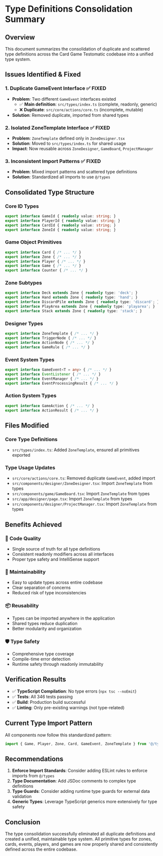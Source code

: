 # Type Definitions Consolidation Summary

## Overview

This document summarizes the consolidation of duplicate and scattered type definitions across the Card Game Testomatic codebase into a unified type system.

## Issues Identified & Fixed

### 1. Duplicate GameEvent Interface ✅ FIXED
- **Problem**: Two different `GameEvent` interfaces existed
  - ✅ **Main definition**: `src/types/index.ts` (complete, readonly, generic)
  - ❌ **Duplicate**: `src/core/actions/core.ts` (incomplete, mutable)
- **Solution**: Removed duplicate, imported from shared types

### 2. Isolated ZoneTemplate Interface ✅ FIXED
- **Problem**: `ZoneTemplate` defined only in `ZoneDesigner.tsx`
- **Solution**: Moved to `src/types/index.ts` for shared usage
- **Impact**: Now reusable across `ZoneDesigner`, `GameBoard`, `ProjectManager`

### 3. Inconsistent Import Patterns ✅ FIXED
- **Problem**: Mixed import patterns and scattered type definitions
- **Solution**: Standardized all imports to use `@/types`

## Consolidated Type Structure

### Core ID Types
```typescript
export interface GameId { readonly value: string; }
export interface PlayerId { readonly value: string; }
export interface CardId { readonly value: string; }
export interface ZoneId { readonly value: string; }
```

### Game Object Primitives
```typescript
export interface Card { /* ... */ }
export interface Zone { /* ... */ }
export interface Player { /* ... */ }
export interface Game { /* ... */ }
export interface Counter { /* ... */ }
```

### Zone Subtypes
```typescript
export interface Deck extends Zone { readonly type: 'deck'; }
export interface Hand extends Zone { readonly type: 'hand'; }
export interface DiscardPile extends Zone { readonly type: 'discard'; }
export interface PlayArea extends Zone { readonly type: 'playarea'; }
export interface Stack extends Zone { readonly type: 'stack'; }
```

### Designer Types
```typescript
export interface ZoneTemplate { /* ... */ }
export interface TriggerNode { /* ... */ }
export interface ActionNode { /* ... */ }
export interface GameRule { /* ... */ }
```

### Event System Types
```typescript
export interface GameEvent<T = any> { /* ... */ }
export interface EventListener { /* ... */ }
export interface EventManager { /* ... */ }
export interface EventProcessingResult { /* ... */ }
```

### Action System Types
```typescript
export interface GameAction { /* ... */ }
export interface ActionResult { /* ... */ }
```

## Files Modified

### Core Type Definitions
- `src/types/index.ts`: Added `ZoneTemplate`, ensured all primitives exported

### Type Usage Updates
- `src/core/actions/core.ts`: Removed duplicate `GameEvent`, added import
- `src/components/designer/ZoneDesigner.tsx`: Import `ZoneTemplate` from types
- `src/components/game/GameBoard.tsx`: Import `ZoneTemplate` from types
- `src/app/designer/page.tsx`: Import `ZoneTemplate` from types
- `src/components/designer/ProjectManager.tsx`: Import `ZoneTemplate` from types

## Benefits Achieved

### 🔧 **Code Quality**
- Single source of truth for all type definitions
- Consistent readonly modifiers across all interfaces
- Proper type safety and IntelliSense support

### 🚀 **Maintainability**
- Easy to update types across entire codebase
- Clear separation of concerns
- Reduced risk of type inconsistencies

### 📦 **Reusability**
- Types can be imported anywhere in the application
- Shared types reduce duplication
- Better modularity and organization

### 🛡️ **Type Safety**
- Comprehensive type coverage
- Compile-time error detection
- Runtime safety through readonly immutability

## Verification Results

- ✅ **TypeScript Compilation**: No type errors (`npx tsc --noEmit`)
- ✅ **Tests**: All 346 tests passing
- ✅ **Build**: Production build successful
- ✅ **Linting**: Only pre-existing warnings (not type-related)

## Current Type Import Pattern

All components now follow this standardized pattern:
```typescript
import { Game, Player, Zone, Card, GameEvent, ZoneTemplate } from '@/types'
```

## Recommendations

1. **Enforce Import Standards**: Consider adding ESLint rules to enforce imports from `@/types`
2. **Type Documentation**: Add JSDoc comments to complex type definitions
3. **Type Guards**: Consider adding runtime type guards for external data validation
4. **Generic Types**: Leverage TypeScript generics more extensively for type safety

## Conclusion

The type consolidation successfully eliminated all duplicate definitions and created a unified, maintainable type system. All primitive types for zones, cards, events, players, and games are now properly shared and consistently defined across the entire codebase.
